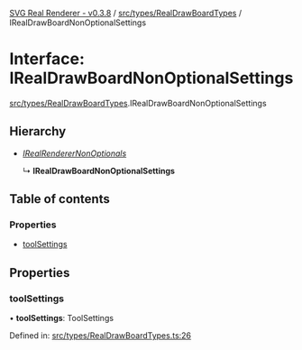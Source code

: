 [SVG Real Renderer - v0.3.8](../docs.md) / [src/types/RealDrawBoardTypes](../modules/src_types_realdrawboardtypes.md) / IRealDrawBoardNonOptionalSettings

# Interface: IRealDrawBoardNonOptionalSettings

[src/types/RealDrawBoardTypes](../modules/src_types_realdrawboardtypes.md).IRealDrawBoardNonOptionalSettings

## Hierarchy

* [*IRealRendererNonOptionals*](src_types_realrenderertypes.irealrenderernonoptionals.md)

  ↳ **IRealDrawBoardNonOptionalSettings**

## Table of contents

### Properties

- [toolSettings](src_types_realdrawboardtypes.irealdrawboardnonoptionalsettings.md#toolsettings)

## Properties

### toolSettings

• **toolSettings**: ToolSettings

Defined in: [src/types/RealDrawBoardTypes.ts:26](https://github.com/HarshKhandeparkar/svg-real-renderer/blob/f8dea34/src/types/RealDrawBoardTypes.ts#L26)
